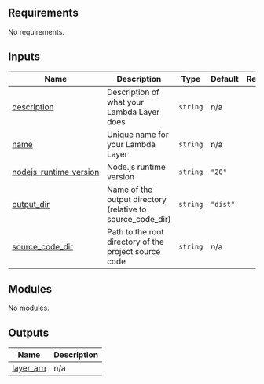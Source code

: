 <!-- BEGIN_TF_DOCS -->
<!-- markdownlint-disable -->
<!-- vale off -->

## Requirements

No requirements.
## Inputs

| Name | Description | Type | Default | Required |
|------|-------------|------|---------|:--------:|
| <a name="input_description"></a> [description](#input\_description) | Description of what your Lambda Layer does | `string` | n/a | yes |
| <a name="input_name"></a> [name](#input\_name) | Unique name for your Lambda Layer | `string` | n/a | yes |
| <a name="input_nodejs_runtime_version"></a> [nodejs\_runtime\_version](#input\_nodejs\_runtime\_version) | Node.js runtime version | `string` | `"20"` | no |
| <a name="input_output_dir"></a> [output\_dir](#input\_output\_dir) | Name of the output directory (relative to source\_code\_dir) | `string` | `"dist"` | no |
| <a name="input_source_code_dir"></a> [source\_code\_dir](#input\_source\_code\_dir) | Path to the root directory of the project source code | `string` | n/a | yes |
## Modules

No modules.
## Outputs

| Name | Description |
|------|-------------|
| <a name="output_layer_arn"></a> [layer\_arn](#output\_layer\_arn) | n/a |
<!-- vale on -->
<!-- markdownlint-enable -->
<!-- END_TF_DOCS -->
